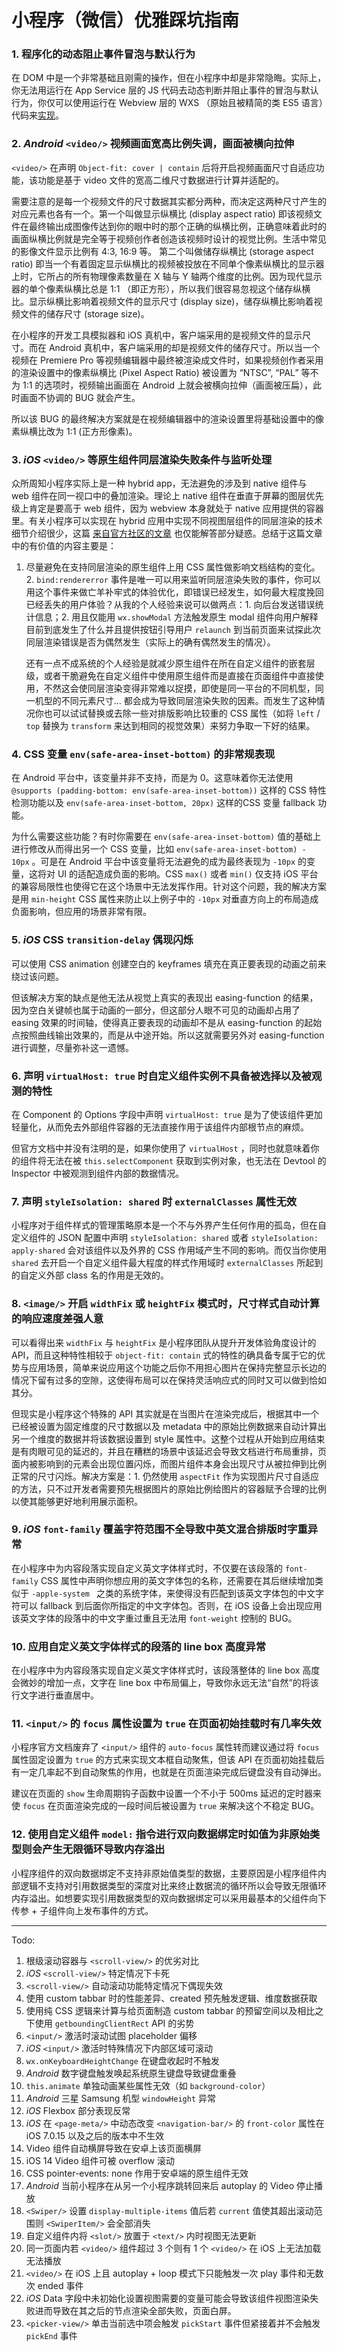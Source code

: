 # 小程序（微信）优雅踩坑指南


### 1. 程序化的动态阻止事件冒泡与默认行为

在 DOM 中是一个非常基础且刚需的操作，但在小程序中却是非常隐晦。实际上，你无法用运行在 App Service 层的 JS 代码去动态判断并阻止事件的冒泡与默认行为，你仅可以使用运行在 Webview 层的 WXS （原始且被精简的类 ES5 语言）代码来[实现][1]。


### 2. _Android_ `<video/>` 视频画面宽高比例失调，画面被横向拉伸

`<video/>` 在声明 `Object-fit: cover | contain` 后将开启视频画面尺寸自适应功能，该功能是基于 video 文件的宽高二维尺寸数据进行计算并适配的。

需要注意的是每一个视频文件的尺寸数据其实都分两种，而决定这两种尺寸产生的对应元素也各有一个。第一个叫做显示纵横比 (display aspect ratio) 即该视频文件在最终输出成图像传达到你的眼中时的那个正确的纵横比例，正确意味着此时的画面纵横比例就是完全等于视频创作者创造该视频时设计的视觉比例。生活中常见的影像文件显示比例有 4:3, 16:9 等。 第二个叫做储存纵横比 (storage aspect ratio) 即当一个有着固定显示纵横比的视频被投放在不同单个像素纵横比的显示器上时，它所占的所有物理像素数量在 X 轴与 Y 轴两个维度的比例。因为现代显示器的单个像素纵横比总是 1:1 （即正方形），所以我们很容易忽视这个储存纵横比。显示纵横比影响着视频文件的显示尺寸 (display size)，储存纵横比影响着视频文件的储存尺寸 (storage size)。

在小程序的开发工具模拟器和 iOS 真机中，客户端采用的是视频文件的显示尺寸。而在 Android 真机中，客户端采用的却是视频文件的储存尺寸。所以当一个视频在 Premiere Pro 等视频编辑器中最终被渲染成文件时，如果视频创作者采用的渲染设置中的像素纵横比 (Pixel Aspect Ratio) 被设置为 “NTSC”, “PAL” 等不为 1:1 的选项时，视频输出画面在 Android 上就会被横向拉伸（画面被压扁），此时画面不协调的 BUG 就会产生。

所以该 BUG 的最终解决方案就是在视频编辑器中的渲染设置里将基础设置中的像素纵横比改为 1:1 (正方形像素)。


### 3.  _iOS_ `<video/>` 等原生组件同层渲染失败条件与监听处理

众所周知小程序实际上是一种 hybrid app，无法避免的涉及到 native 组件与 web 组件在同一视口中的叠加渲染。理论上 native 组件在垂直于屏幕的图层优先级上肯定是要高于 web 组件，因为 webview 本身就处于 native 应用提供的容器里。有关小程序可以实现在 hybrid 应用中实现不同视图层组件的同层渲染的技术细节介绍很少，这篇 [来自官方社区的文章][2] 也仅能解答部分疑惑。总结于这篇文章中的有价值的内容主要是：

1. 尽量避免在支持同层渲染的原生组件上用 CSS 属性做影响文档结构的变化。
	2. `bind:rendererror` 事件是唯一可以用来监听同层渲染失败的事件，你可以用这个事件来做亡羊补牢式的体验优化，即错误已经发生，如何最大程度挽回已经丢失的用户体验？从我的个人经验来说可以做两点：1. 向后台发送错误统计信息；2. 用且仅能用 `wx.showModal` 方法触发原生 modal 组件向用户解释目前到底发生了什么并且提供按钮引导用户 `relaunch` 到当前页面来试探此次同层渲染错误是否为偶然发生（实际上的确有偶然发生的情况）。

	还有一点不成系统的个人经验是就减少原生组件在所在自定义组件的嵌套层级，或者干脆避免在自定义组件中使用原生组件而是直接在页面组件中直接使用，不然这会使同层渲染变得非常难以捉摸，即使是同一平台的不同机型，同一机型的不同元素尺寸… 都会成为导致同层渲染失败的因素。而发生了这种情况你也可以试试替换或去除一些对排版影响比较重的 CSS 属性（如将 `left` / `top` 替换为 `transform` 来达到相同的视觉效果）来努力争取一下好的结果。


### 4. CSS 变量 `env(safe-area-inset-bottom)` 的非常规表现

在 Android 平台中，该变量并非不支持，而是为 0。这意味着你无法使用 `@supports (padding-bottom: env(safe-area-inset-bottom))` 这样的 CSS 特性检测功能以及 `env(safe-area-inset-bottom, 20px)` 这样的CSS 变量 fallback 功能。

为什么需要这些功能？有时你需要在 `env(safe-area-inset-bottom)` 值的基础上进行修改从而得出另一个 CSS 变量，比如 `env(safe-area-inset-bottom) - 10px` 。可是在 Android 平台中该变量将无法避免的成为最终表现为 `-10px` 的变量，这将对 UI 的适配造成负面的影响。CSS `max()` 或者 `min()` 仅支持 iOS 平台的兼容局限性也使得它在这个场景中无法发挥作用。针对这个问题，我的解决方案是用 `min-height` CSS 属性来防止以上例子中的 `-10px` 对垂直方向上的布局造成负面影响，但应用的场景非常有限。


### 5. _iOS_ CSS `transition-delay` 偶现闪烁

可以使用 CSS animation 创建空白的 keyframes 填充在真正要表现的动画之前来绕过该问题。

但该解决方案的缺点是他无法从视觉上真实的表现出 easing-function 的结果，因为空白关键帧也属于动画的一部分，但这部分人眼不可见的动画却占用了 easing 效果的时间轴，使得真正要表现的动画却不是从 easing-function 的起始点按照曲线输出效果的，而是从中途开始。所以这就需要另外对 easing-function 进行调整，尽量弥补这一遗憾。


### 6. 声明 `virtualHost: true` 时自定义组件实例不具备被选择以及被观测的特性

在 Component 的 Options 字段中声明 `virtualHost: true` 是为了使该组件更加轻量化，从而免去外部组件容器的无法直接作用于该组件内部根节点的麻烦。

但官方文档中并没有注明的是，如果你使用了 `virtualHost` ，同时也就意味着你的组件将无法在被 `this.selectComponent` 获取到实例对象，也无法在 Devtool 的 Inspector 中被观测到组件内部的数据情况。


### 7. 声明 `styleIsolation: shared` 时 `externalClasses` 属性无效

小程序对于组件样式的管理策略原本是一个不与外界产生任何作用的孤岛，但在自定义组件的 JSON 配置中声明 `styleIsolation: shared` 或者 `styleIsolation: apply-shared` 会对该组件以及外界的 CSS 作用域产生不同的影响。而仅当你使用 `shared` 去开启一个自定义组件最大程度的样式作用域时 `externalClasses` 所起到的自定义外部 class 名的作用是无效的。


### 8. `<image/>` 开启 `widthFix` 或 `heightFix` 模式时，尺寸样式自动计算的响应速度差强人意

可以看得出来 `widthFix` 与 `heightFix` 是小程序团队从提升开发体验角度设计的 API，而且这种特性相较于 `object-fit: contain` 式的特性的确具备专属于它的优势与应用场景，简单来说应用这个功能之后你不用担心图片在保持完整显示长边的情况下留有过多的空隙，这使得布局可以在保持灵活响应式的同时又可以做到恰如其分。

但现实是小程序这个特殊的 API 其实就是在当图片在渲染完成后，根据其中一个已经被设置为固定维度的尺寸数据以及 metadata 中的原始比例数据来自动计算出另一个维度的数据并将该数据设置到 style 属性中。这整个过程从开始到应用结束是有肉眼可见的延迟的，并且在糟糕的场景中该延迟会导致文档进行布局重排，页面内被影响到的元素会出现位置闪烁，而图片组件本身会出现尺寸从被拉伸到比例正常的尺寸闪烁。解决方案是：1. 仍然使用 `aspectFit` 作为实现图片尺寸自适应的方法，只不过开发者需要预先根据图片的原始比例给图片的容器赋予合理的比例以使其能够更好地利用展示面积。


### 9. _iOS_ `font-family` 覆盖字符范围不全导致中英文混合排版时字重异常

在小程序中为内容段落实现自定义英文字体样式时，不仅要在该段落的 `font-family` CSS 属性中声明你想应用的英文字体包的名称，还需要在其后继续增加类似于 `-apple-system ` 之类的系统字体，来使得没有匹配到该英文字体包的中文字符可以 fallback 到后面你所指定的中文字体包。否则，在 iOS 设备上会出现应用该英文字体的段落中的中文字重过重且无法用 `font-weight` 控制的 BUG。


### 10. 应用自定义英文字体样式的段落的 line box 高度异常

在小程序中为内容段落实现自定义英文字体样式时，该段落整体的 line box 高度会微妙的增加一点，文字在 line box 中布局偏上，导致你永远无法“自然”的将该行文字进行垂直居中。


### 11. `<input/>` 的 `focus` 属性设置为 `true` 在页面初始挂载时有几率失效

小程序官方文档废弃了 `<input/>` 组件的 `auto-focus` 属性转而建议通过将 `focus` 属性固定设置为 `true` 的方式来实现文本框自动聚焦，但该 API 在页面初始挂载后有一定几率起不到自动聚焦的作用，也就是在页面渲染完成后键盘没有自动弹出。

建议在页面的 `show` 生命周期钩子函数中设置一个不小于 500ms 延迟的定时器来使 `focus` 在页面渲染完成的一段时间后被设置为 `true` 来解决这个不稳定 BUG。


### 12. 使用自定义组件 `model:` 指令进行双向数据绑定时如值为非原始类型则会产生无限循环导致内存溢出

小程序组件的双向数据绑定不支持非原始值类型的数据，主要原因是小程序组件内部逻辑不支持对引用数据类型的深度对比来终止数据流的循环所以会导致无限循环内存溢出。如想要实现引用数据类型的双向数据绑定可以采用最基本的父组件向下传参 + 子组件向上发布事件的方式。


---- 

Todo:

1. 根级滚动容器与 `<scroll-view/>` 的优劣对比
2. _iOS_ `<scroll-view/>` 特定情况下卡死
3. `<scroll-view/>` 自动滚动功能特定情况下偶现失效
4. 使用 custom tabbar 时的性能差异、created 预先触发逻辑、维度数据获取
5. 使用纯 CSS 逻辑来计算与给页面制造 custom tabbar 的预留空间以及相比之下使用 `getboundingClientRect` API 的劣势
6. `<input/>` 激活时滚动试图 placeholder 偏移
7. _iOS_ `<input/>` 激活时特殊情况下内部区域可滚动
8. `wx.onKeyboardHeightChange` 在键盘收起时不触发
9. _Android_ 数字键盘触发唤起系统原生键盘导致键盘重叠
10. `this.animate` 单独动画某些属性无效（如 `background-color`）
11. _Android_ 三星 Samsung 机型 `windowHeight` 异常
12. _iOS_ Flexbox 部分表现反常
13. _iOS_ 在 `<page-meta/>` 中动态改变 `<navigation-bar/>` 的 `front-color` 属性在 iOS 7.0.15 以及之后的版本中不生效
14. Video 组件自动横屏导致在安卓上该页面横屏
15. iOS 14 Video 组件可被 overflow 滚动
16. CSS pointer-events: none 作用于安卓端的原生组件无效
17. _Android_ 当前小程序在从另一个小程序跳转回来后 autoplay 的 Video 停止播放
18. `<Swiper/>` 设置 `display-multiple-items` 值后若 `current` 值使其超出滚动范围则 `<SwiperItem/>` 会全部消失
19. 自定义组件内将 `<slot/>` 放置于 `<text/>` 内时视图无法更新
20.  同一页面内若 `<video/>` 组件超过 3 个则有 1 个 `<video/>` 在 iOS 上无法加载无法播放
21. `<video/>` 在 iOS 上且 autoplay + loop 模式下只能触发一次 play 事件和无数次 ended 事件
22. _iOS_ Data 字段中未初始化设置视图需要的变量可能会导致该组件视图渲染失败进而导致在其之后的节点渲染全部失败，页面白屏。
23. `<picker-view/>` 单击当前选中项会触发 `pickStart` 事件但紧接着并不会触发 `pickEnd` 事件

[1]:	https://developers.weixin.qq.com/miniprogram/dev/framework/view/interactive-animation.html#%E5%AE%9E%E7%8E%B0%E6%96%B9%E6%A1%88
[2]:	https://developers.weixin.qq.com/community/develop/article/doc/000c4e433707c072c1793e56f5c813